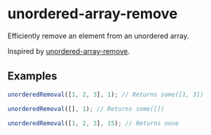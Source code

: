 # unordered-array-remove

Efficiently remove an element from an unordered array.

Inspired by [unordered-array-remove](https://github.com/mafintosh/unordered-array-remove).

## Examples

```typescript
unorderedRemoval([1, 2, 3], 1); // Returns some([1, 3])

unorderedRemoval([], 1); // Returns some([])

unorderedRemoval([1, 2, 3], 15); // Returns none
```
